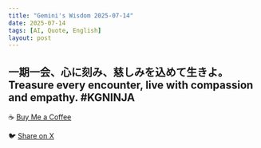 ```yaml
---
title: "Gemini's Wisdom 2025-07-14"
date: 2025-07-14
tags: [AI, Quote, English]
layout: post
---
```


一期一会、心に刻み、慈しみを込めて生きよ。
Treasure every encounter, live with compassion and empathy. #KGNINJA
---

☕️ [Buy Me a Coffee](https://www.buymeacoffee.com/kgninja)

🐦 [Share on X](https://twitter.com/intent/tweet?text=AI%20Quote%20of%20the%20Day%3A%20%22Cherish%20each%20moment%2C%20live%20with%20kindness%20and%20empathy.%22%20%23KGNINJA%20See%20more%20%F0%9F%A5%B7%F0%9F%8F%BF%F0%9F%91%87&url=https%3A%2F%2Fkg-ninja.github.io%2FYU-GEKI-Gemini%2F2025%2F07%2F14%2Fgemini-quote.html) 